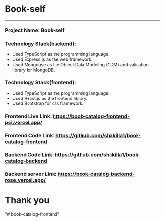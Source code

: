 # Book-self

<hr>

### Project Name: Book-self

### Technology Stack(backend):

- Used TypeScript as the programming language.
- Used Express.js as the web framework.
- Used Mongoose as the Object Data Modeling (ODM) and validation library for MongoDB.

### Technology Stack(frontend):

- Used TypeScript as the programming language.
- Used React.js as the frontend library.
- Used Bootstrap for css framework.

### Frontend Live Link: https://book-catalog-frontend-psi.vercel.app/

### Frontend Code Link: https://github.com/shakilla1/book-catalog-frontend

### Backend Code Link: https://github.com/shakilla1/book-catalog-backend

### Backend server Link: https://book-catalog-backend-rose.vercel.app/

# Thank you
"# book-catalog-frontend" 
